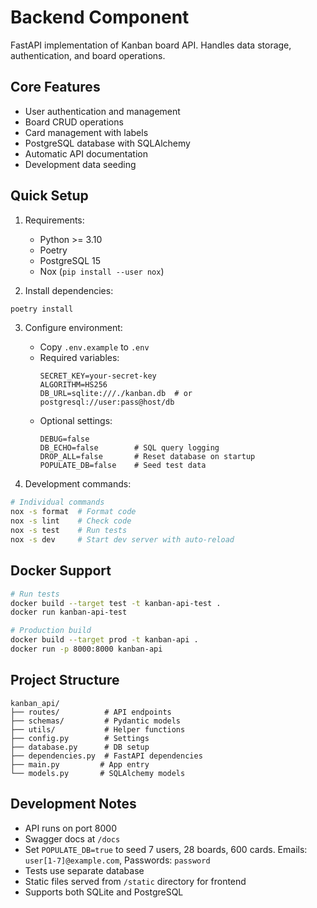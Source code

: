 # Backend Component

FastAPI implementation of Kanban board API. Handles data storage, authentication, and board operations.

## Core Features

- User authentication and management
- Board CRUD operations
- Card management with labels
- PostgreSQL database with SQLAlchemy
- Automatic API documentation
- Development data seeding

## Quick Setup

1. Requirements:

   - Python >= 3.10
   - Poetry
   - PostgreSQL 15
   - Nox (`pip install --user nox`)

2. Install dependencies:

```bash
poetry install
```

3. Configure environment:

   - Copy `.env.example` to `.env`
   - Required variables:
     ```env
     SECRET_KEY=your-secret-key
     ALGORITHM=HS256
     DB_URL=sqlite:///./kanban.db  # or postgresql://user:pass@host/db
     ```
   - Optional settings:
     ```env
     DEBUG=false
     DB_ECHO=false        # SQL query logging
     DROP_ALL=false       # Reset database on startup
     POPULATE_DB=false    # Seed test data
     ```

4. Development commands:

```bash
# Individual commands
nox -s format  # Format code
nox -s lint    # Check code
nox -s test    # Run tests
nox -s dev     # Start dev server with auto-reload
```

## Docker Support

```bash
# Run tests
docker build --target test -t kanban-api-test .
docker run kanban-api-test

# Production build
docker build --target prod -t kanban-api .
docker run -p 8000:8000 kanban-api
```

## Project Structure

```
kanban_api/
├── routes/          # API endpoints
├── schemas/         # Pydantic models
├── utils/           # Helper functions
├── config.py        # Settings
├── database.py      # DB setup
├── dependencies.py  # FastAPI dependencies
├── main.py         # App entry
└── models.py       # SQLAlchemy models
```

## Development Notes

- API runs on port 8000
- Swagger docs at `/docs`
- Set `POPULATE_DB=true` to seed 7 users, 28 boards, 600 cards. Emails: `user[1-7]@example.com`, Passwords: `password`
- Tests use separate database
- Static files served from `/static` directory for frontend
- Supports both SQLite and PostgreSQL
